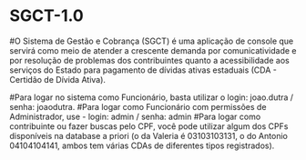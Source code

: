 # SGCT-1.0
 
#O Sistema de Gestão e Cobrança (SGCT) é uma aplicação de console que servirá como meio de atender a crescente demanda por comunicatividade e por resolução de problemas dos contribuintes quanto a acessibilidade aos serviços do Estado para pagamento de dívidas ativas estaduais (CDA - Certidão de Dívida Ativa).


#Para logar no sistema como Funcionário, basta utilizar o login: joao.dutra / senha: joaodutra.
#Para logar como Funcionário com permissões de Administrador, use - login: admin / senha: admin
#Para logar como contribuinte ou fazer buscas pelo CPF, você pode utilizar algum dos CPFs disponíveis na database a priori (o da Valeria é 03103103131, o do Antonio 04104104141, ambos tem várias CDAs de diferentes tipos registrados).
#
